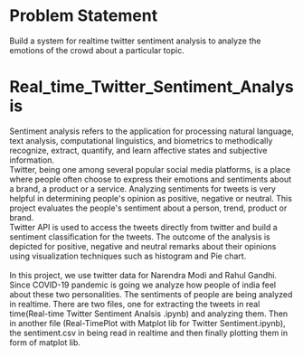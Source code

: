 # Problem Statement

Build a system for realtime twitter sentiment analysis to analyze the emotions of the crowd about a particular topic.

# Real_time_Twitter_Sentiment_Analysis

Sentiment analysis refers to the application for processing natural language, text analysis, computational linguistics, and biometrics to methodically recognize, extract, quantify, and learn affective states and subjective information.<br/>Twitter, being one among several popular social media platforms, is a place where people often choose to express their emotions and sentiments about a brand, a product or a service. Analyzing sentiments for tweets is very helpful in determining people's opinion as positive, negative or neutral. This project evaluates the people's sentiment about a person, trend, product or brand. <br/>Twitter API is used to access the tweets directly from twitter and build a sentiment classification for the tweets. The outcome of the analysis is depicted for positive, negative and neutral remarks about their opinions using visualization techniques such as histogram and Pie chart.<br/><br/>
In this project, we use twitter data for Narendra Modi and Rahul Gandhi. Since COVID-19 pandemic is going we analyze how people of india feel about these two personalities. The sentiments of people are being analyzed in realtime. There are two files, one for extracting the tweets in real time(Real-time Twitter Sentiment Analsis .ipynb) and analyzing them. Then in another file (Real-TimePlot with Matplot lib for Twitter Sentiment.ipynb), the sentiment.csv in being read in realtime and then finally plotting them in form of matplot lib.  

